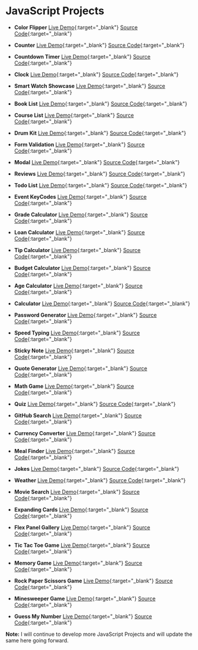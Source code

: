 # JavaScript Projects

- **Color Flipper** [Live Demo](http://praveenorugantitech.github.io/praveenorugantitech-color-flipper-js/Demo){:target="_blank"} [Source Code](https://github.com/praveenorugantitech/praveenorugantitech-color-flipper-js){:target="_blank"}

- **Counter** [Live Demo](https://praveenorugantitech.github.io/praveenorugantitech-counter-js/Demo){:target="_blank"} [Source Code](https://github.com/praveenorugantitech/praveenorugantitech-counter-js){:target="_blank"}

- **Countdown Timer** [Live Demo](http://praveenorugantitech.github.io/praveenorugantitech-countdown-timer-js/Demo){:target="_blank"} [Source Code](https://github.com/praveenorugantitech/praveenorugantitech-countdown-timer-js){:target="_blank"}

- **Clock** [Live Demo](https://praveenorugantitech.github.io/praveenorugantitech-clock-js/Demo/){:target="_blank"} [Source Code](https://github.com/praveenorugantitech/praveenorugantitech-clock-js){:target="_blank"}

- **Smart Watch Showcase** [Live Demo](http://praveenorugantitech.github.io/praveenorugantitech-smartwatch-showcase-js/Demo/){:target="_blank"} [Source Code](https://github.com/praveenorugantitech/praveenorugantitech-smartwatch-showcase-js){:target="_blank"}

- **Book List** [Live Demo](https://praveenorugantitech.github.io/praveenorugantitech-book-list-js/Demo){:target="_blank"} [Source Code](https://github.com/praveenorugantitech/praveenorugantitech-book-list-js){:target="_blank"}

- **Course List** [Live Demo](http://praveenorugantitech.github.io/praveenorugantitech-course-list-js/Demo){:target="_blank"} [Source Code](https://github.com/praveenorugantitech/praveenorugantitech-course-list-js){:target="_blank"}

- **Drum Kit** [Live Demo](http://praveenorugantitech.github.io/praveenorugantitech-drum-kit-js/Demo){:target="_blank"} [Source Code](https://github.com/praveenorugantitech/praveenorugantitech-drum-kit-js){:target="_blank"}

- **Form Validation** [Live Demo](https://praveenorugantitech.github.io/praveenorugantitech-form-validation-js/Demo/){:target="_blank"} [Source Code](https://github.com/praveenorugantitech/praveenorugantitech-form-validation-js){:target="_blank"}

- **Modal** [Live Demo](http://praveenorugantitech.github.io/praveenorugantitech-modal-js/Demo/){:target="_blank"} [Source Code](https://github.com/praveenorugantitech/praveenorugantitech-modal-js){:target="_blank"}

- **Reviews** [Live Demo](http://praveenorugantitech.github.io/praveenorugantitech-reviews-js/Demo/){:target="_blank"} [Source Code](https://github.com/praveenorugantitech/praveenorugantitech-reviews-js){:target="_blank"}

- **Todo List** [Live Demo](http://praveenorugantitech.github.io/praveenorugantitech-todo-list-js/Demo/){:target="_blank"} [Source Code](https://github.com/praveenorugantitech/praveenorugantitech-todo-list-js){:target="_blank"}

- **Event KeyCodes** [Live Demo](https://praveenorugantitech.github.io/praveenorugantitech-event-keycodes-js/Demo/){:target="_blank"} [Source Code](https://github.com/praveenorugantitech/praveenorugantitech-event-keycodes-js){:target="_blank"}

- **Grade Calculator** [Live Demo](http://praveenorugantitech.github.io/praveenorugantitech-grade-calculator-js/Demo/){:target="_blank"} [Source Code](https://github.com/praveenorugantitech/praveenorugantitech-grade-calculator-js){:target="_blank"}

- **Loan Calculator** [Live Demo](http://praveenorugantitech.github.io/praveenorugantitech-loan-calculator-js/Demo/){:target="_blank"} [Source Code](https://github.com/praveenorugantitech/praveenorugantitech-loan-calculator-js){:target="_blank"}

- **Tip Calculator** [Live Demo](http://praveenorugantitech.github.io/praveenorugantitech-tip-calculator-js/Demo/){:target="_blank"} [Source Code](https://github.com/praveenorugantitech/praveenorugantitech-tip-calculator-js){:target="_blank"}

- **Budget Calculator** [Live Demo](https://praveenorugantitech.github.io/praveenorugantitech-budget-calculator-js/Demo){:target="_blank"} [Source Code](https://github.com/praveenorugantitech/praveenorugantitech-budget-calculator-js){:target="_blank"}

- **Age Calculator** [Live Demo](https://praveenorugantitech.github.io/praveenorugantitech-age-calculator-js/Demo){:target="_blank"} [Source Code](https://github.com/praveenorugantitech/praveenorugantitech-age-calculator-js){:target="_blank"}

- **Calculator** [Live Demo](https://praveenorugantitech.github.io/praveenorugantitech-calculator-js/Demo){:target="_blank"} [Source Code](https://github.com/praveenorugantitech/praveenorugantitech-calculator-js){:target="_blank"}

- **Password Generator** [Live Demo](http://praveenorugantitech.github.io/praveenorugantitech-password-generator-js/Demo/){:target="_blank"} [Source Code](https://github.com/praveenorugantitech/praveenorugantitech-password-generator-js){:target="_blank"}

- **Speed Typing** [Live Demo](http://praveenorugantitech.github.io/praveenorugantitech-speed-typing-js/Demo/){:target="_blank"} [Source Code](https://github.com/praveenorugantitech/praveenorugantitech-speed-typing-js){:target="_blank"}

- **Sticky Note** [Live Demo](http://praveenorugantitech.github.io/praveenorugantitech-sticky-note-js/Demo/){:target="_blank"} [Source Code](https://github.com/praveenorugantitech/praveenorugantitech-sticky-note-js){:target="_blank"}

- **Quote Generator** [Live Demo](http://praveenorugantitech.github.io/praveenorugantitech-quote-generator-js/Demo/){:target="_blank"} [Source Code](https://github.com/praveenorugantitech/praveenorugantitech-quote-generator-js){:target="_blank"}

- **Math Game** [Live Demo](http://praveenorugantitech.github.io/praveenorugantitech-math-game-js/Demo/){:target="_blank"} [Source Code](https://github.com/praveenorugantitech/praveenorugantitech-math-game-js){:target="_blank"}

- **Quiz** [Live Demo](http://praveenorugantitech.github.io/praveenorugantitech-quiz-js/Demo/){:target="_blank"} [Source Code](https://github.com/praveenorugantitech/praveenorugantitech-quiz-js){:target="_blank"}

- **GitHub Search** [Live Demo](http://praveenorugantitech.github.io/praveenorugantitech-github-search-js/Demo/){:target="_blank"} [Source Code](https://github.com/praveenorugantitech/praveenorugantitech-github-search-js){:target="_blank"}

- **Currency Converter** [Live Demo](http://praveenorugantitech.github.io/praveenorugantitech-currency-converter-js/Demo){:target="_blank"} [Source Code](https://github.com/praveenorugantitech/praveenorugantitech-currency-converter-js){:target="_blank"}

- **Meal Finder** [Live Demo](http://praveenorugantitech.github.io/praveenorugantitech-meal-finder-js/Demo/){:target="_blank"} [Source Code](https://github.com/praveenorugantitech/praveenorugantitech-meal-finder-js){:target="_blank"}

- **Jokes** [Live Demo](https://praveenorugantitech.github.io/praveenorugantitech-jokes-js/Demo/){:target="_blank"} [Source Code](https://github.com/praveenorugantitech/praveenorugantitech-jokes-js){:target="_blank"}

- **Weather** [Live Demo](http://praveenorugantitech.github.io/praveenorugantitech-weather-js/Demo/){:target="_blank"} [Source Code](https://github.com/praveenorugantitech/praveenorugantitech-weather-js){:target="_blank"}

- **Movie Search** [Live Demo](http://praveenorugantitech.github.io/praveenorugantitech-movie-search-js/Demo/){:target="_blank"} [Source Code](https://github.com/praveenorugantitech/praveenorugantitech-movie-search-js){:target="_blank"}

- **Expanding Cards** [Live Demo](https://praveenorugantitech.github.io/praveenorugantitech-expanding-cards-js/Demo){:target="_blank"} [Source Code](https://github.com/praveenorugantitech/praveenorugantitech-expanding-cards-js){:target="_blank"}

- **Flex Panel Gallery** [Live Demo](https://praveenorugantitech.github.io/praveenorugantitech-flex-panel-gallery-js/Demo/){:target="_blank"} [Source Code](https://github.com/praveenorugantitech/praveenorugantitech-flex-panel-gallery-js){:target="_blank"}

- **Tic Tac Toe Game** [Live Demo](http://praveenorugantitech.github.io/praveenorugantitech-tic-tac-toe-js/Demo/){:target="_blank"} [Source Code](https://github.com/praveenorugantitech/praveenorugantitech-tic-tac-toe-js){:target="_blank"}

- **Memory Game** [Live Demo](http://praveenorugantitech.github.io/praveenorugantitech-memory-game-js/Demo/){:target="_blank"} [Source Code](https://github.com/praveenorugantitech/praveenorugantitech-memory-game-js){:target="_blank"}

- **Rock Paper Scissors Game** [Live Demo](https://praveenorugantitech.github.io/praveenorugantitech-rock-paper-scissors-game-js/Demo/){:target="_blank"} [Source Code](https://github.com/praveenorugantitech/praveenorugantitech-rock-paper-scissors-game-js){:target="_blank"}

- **Minesweeper Game** [Live Demo](https://praveenorugantitech.github.io/praveenorugantitech-minesweeper-game-js/Demo/){:target="_blank"} [Source Code](https://github.com/praveenorugantitech/praveenorugantitech-minesweeper-game-js){:target="_blank"}

- **Guess My Number** [Live Demo](http://praveenorugantitech.github.io/praveenorugantitech-guess-my-number-js/Demo/){:target="_blank"} [Source Code](https://github.com/praveenorugantitech/praveenorugantitech-guess-my-number-js){:target="_blank"}

**Note:** I will continue to develop more JavaScript Projects and will update the same here going forward.






